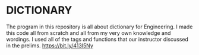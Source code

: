 # DICTIONARY
The program in this repository is all about dictionary for Engineering. I made this code all from scratch and all from my very own knowledge and wordings. I used all of the tags and functions that our instructor discussed in the prelims.
https://bit.ly/413I5Ny
